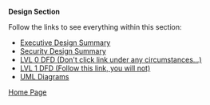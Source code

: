 **Design Section**

Follow the links to see everything within this section:

- [Executive Design Summary](https://github.com/SirRexOfRider/CYBR404-UNK-Oregon-Trail/blob/main/Project/Design/ExecutiveDesignDocument.md)
- [Security Design Summary](https://github.com/SirRexOfRider/CYBR404-UNK-Oregon-Trail/blob/main/Project/Design/SecurityDesignDocument.md)
- [LVL 0 DFD (Don't click link under any circumstances...)](https://www.youtube.com/watch?v=tMEWY4ZszUs)
- [LVL 1 DFD (Follow this link, you will not)](https://www.youtube.com/watch?v=tMEWY4ZszUs)
- [UML Diagrams](https://github.com/SirRexOfRider/CYBR404-UNK-Oregon-Trail/blob/main/Project/Design/UMLDiagrams.md)







[Home Page](https://github.com/SirRexOfRider/CYBR404-UNK-Oregon-Trail/tree/main)
